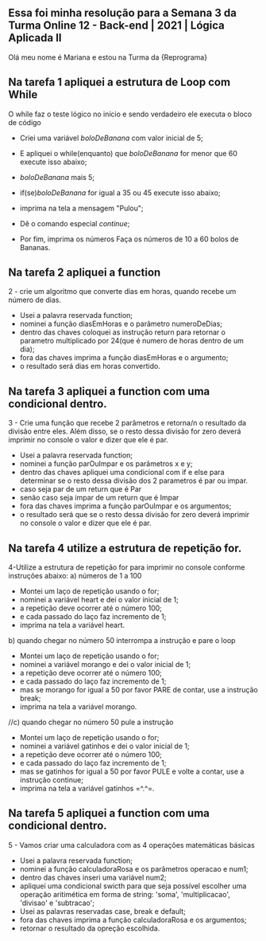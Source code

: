 ## Essa foi minha resolução para a Semana 3 da Turma Online 12 - Back-end | 2021 | Lógica Aplicada II
Olá meu nome é Mariana e estou na Turma da {Reprograma}

## Na tarefa 1 apliquei a estrutura de Loop com While 

O while faz o teste lógico no início e sendo verdadeiro ele executa o bloco de código

- Criei uma variável *boloDeBanana* com valor inicial de 5; 
- E apliquei o while(enquanto) que *boloDeBanana* for menor que 60 execute isso abaixo;
- *boloDeBanana* mais 5;
- if(se)*boloDeBanana*  for igual a 35 ou 45 execute isso abaixo;
- imprima na tela a mensagem "Pulou";

- Dê o comando especial _continue_;
- Por fim, imprima os números Faça os números de 10 a 60 bolos de Bananas.



## Na tarefa 2 apliquei a function 

2 - crie um algoritmo que converte dias em horas, quando recebe um número de dias.

- Usei a palavra reservada function;
- nominei a função diasEmHoras e o parâmetro numeroDeDias;
- dentro das chaves coloquei as instrução return para retornar o parametro multiplicado por 24(que é numero de horas dentro de um dia);
- fora das chaves imprima a função diasEmHoras e o argumento;
- o resultado será dias em horas convertido. 


## Na tarefa 3 apliquei a function com uma condicional dentro. 

3 - Crie uma função que recebe 2 parâmetros e retorna/n
o resultado da divisão entre eles. Além disso, se o resto dessa divisão for zero deverá imprimir no console o valor e dizer que ele é par.

- Usei a palavra reservada function;
- nominei a função parOuImpar e os parâmetros x e y;
- dentro das chaves apliquei uma condicional com if e else para determinar se o resto dessa divisão dos 2 parametros é par ou impar. 
- caso seja par de um return que é Par
- senão caso seja impar de um return que é Impar
- fora das chaves imprima a função parOuImpar e os argumentos;
- o resultado será que se o resto dessa divisão for zero deverá imprimir no console o valor e dizer que ele é par.

## Na tarefa 4 utilize a estrutura de repetição for.

 4-Utilize a estrutura de repetição for para imprimir no console conforme instruções abaixo: 
 a) números de 1 a 100  

- Montei um laço de repetição usando o for;
- nominei a variável heart e dei o valor inicial de 1;
- a repetição deve ocorrer até o número 100; 
- e cada passado do laço faz incremento de 1;
- imprima na tela a variável heart.

b) quando chegar no número 50 interrompa a instrução e pare o loop

- Montei um laço de repetição usando o for;
- nominei a variável morango e dei o valor inicial de 1;
- a repetição deve ocorrer até o número 100; 
- e cada passado do laço faz incremento de 1;
- mas se morango for igual a 50 por favor PARE de contar, use a instrução break;
- imprima na tela a variável morango.

//c) quando chegar no número 50 pule a instrução 

- Montei um laço de repetição usando o for;
- nominei a variável gatinhos e dei o valor inicial de 1;
- a repetição deve ocorrer até o número 100; 
- e cada passado do laço faz incremento de 1;
- mas se gatinhos for igual a 50 por favor PULE e volte a contar, use a instrução continue;
- imprima na tela a variável gatinhos =^.^=.

## Na tarefa 5 apliquei a function com uma condicional dentro. 

5 - Vamos criar uma calculadora com as 4 operações matemáticas básicas

- Usei a palavra reservada function;
- nominei a função calculadoraRosa e os parâmetros operacao e num1;
- dentro das chaves inseri uma variável num2;
- apliquei uma condicional swicth para que seja possível escolher uma operação aritimética em forma de string: 'soma', 'multiplicacao', 'divisao' e 'subtracao';
- Usei as  palavras reservadas case, break e default; 
- fora das chaves imprima a função calculadoraRosa e os argumentos;
- retornar o resultado da opreção escolhida. 